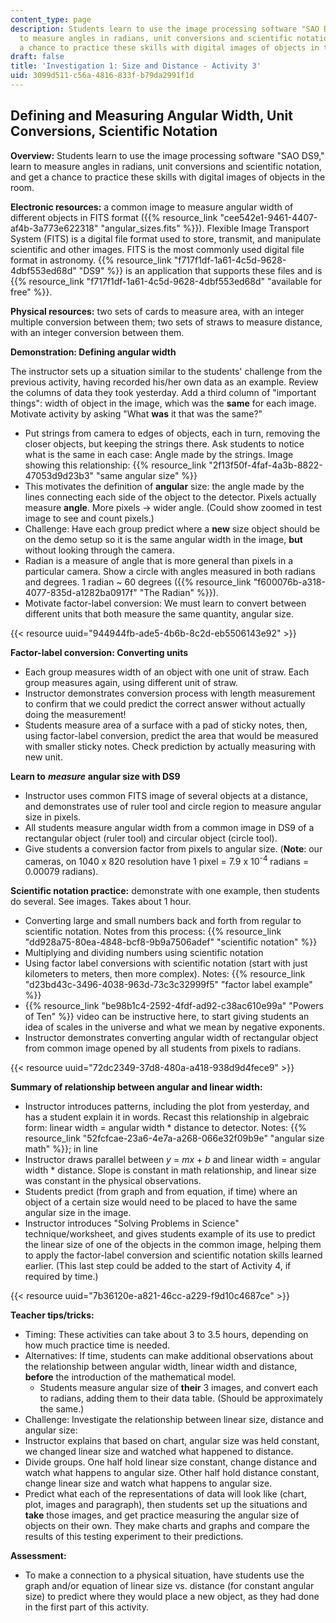 ```yaml
---
content_type: page
description: Students learn to use the image processing software "SAO DS9," learn
  to measure angles in radians, unit conversions and scientific notation, and get
  a chance to practice these skills with digital images of objects in the room.
draft: false
title: 'Investigation 1: Size and Distance - Activity 3'
uid: 3099d511-c56a-4816-833f-b79da2991f1d
---
```

## **Defining and Measuring Angular Width, Unit Conversions, Scientific Notation**

**Overview:** Students learn to use the image processing software "SAO DS9," learn to measure angles in radians, unit conversions and scientific notation, and get a chance to practice these skills with digital images of objects in the room.

**Electronic resources:** a common image to measure angular width of different objects in FITS format ({{% resource_link "cee542e1-9461-4407-af4b-3a773e622318" "angular\_sizes.fits" %}}). Flexible Image Transport System (FITS) is a digital file format used to store, transmit, and manipulate scientific and other images. FITS is the most commonly used digital file format in astronomy. {{% resource_link "f717f1df-1a61-4c5d-9628-4dbf553ed68d" "DS9" %}} is an application that supports these files and is {{% resource_link "f717f1df-1a61-4c5d-9628-4dbf553ed68d" "available for free" %}}.

**Physical resources:** two sets of cards to measure area, with an integer multiple conversion between them; two sets of straws to measure distance, with an integer conversion between them.

**Demonstration: Defining angular width**

The instructor sets up a situation similar to the students' challenge from the previous activity, having recorded his/her own data as an example. Review the columns of data they took yesterday. Add a third column of "important things": width of object in the image, which was the **same** for each image. Motivate activity by asking "What **was** it that was the same?"

- Put strings from camera to edges of objects, each in turn, removing the closer objects, but keeping the strings there. Ask students to notice what is the same in each case: Angle made by the strings. Image showing this relationship: {{% resource_link "2f13f50f-4faf-4a3b-8822-47053d9d23b3" "same angular size" %}}
- This motivates the definition of **angular** size: the angle made by the lines connecting each side of the object to the detector. Pixels actually measure **angle**. More pixels → wider angle. (Could show zoomed in test image to see and count pixels.)
- Challenge: Have each group predict where a **new** size object should be on the demo setup so it is the same angular width in the image, **but** without looking through the camera.
- Radian is a measure of angle that is more general than pixels in a particular camera. Show a circle with angles measured in both radians and degrees. 1 radian ~ 60 degrees ({{% resource_link "f600076b-a318-4077-835d-a1282ba0917f" "The Radian" %}}).
- Motivate factor-label conversion: We must learn to convert between different units that both measure the same quantity, angular size.

{{< resource uuid="944944fb-ade5-4b6b-8c2d-eb5506143e92" >}}

**Factor-label conversion: Converting units**

- Each group measures width of an object with one unit of straw. Each group measures again, using different unit of straw.
- Instructor demonstrates conversion process with length measurement to confirm that we could predict the correct answer without actually doing the measurement!
- Students measure area of a surface with a pad of sticky notes, then, using factor-label conversion, predict the area that would be measured with smaller sticky notes. Check prediction by actually measuring with new unit.

**Learn to** ***measure*** **angular size with DS9**

- Instructor uses common FITS image of several objects at a distance, and demonstrates use of ruler tool and circle region to measure angular size in pixels.
- All students measure angular width from a common image in DS9 of a rectangular object (ruler tool) and circular object (circle tool).
- Give students a conversion factor from pixels to angular size. (**Note**: our cameras, on 1040 x 820 resolution have 1 pixel = 7.9 x 10<sup>\-4</sup> radians = 0.00079 radians).

**Scientific notation practice:** demonstrate with one example, then students do several. See images. Takes about 1 hour.

- Converting large and small numbers back and forth from regular to scientific notation. Notes from this process: {{% resource_link "dd928a75-80ea-4848-bcf8-9b9a7506adef" "scientific notation" %}}
- Multiplying and dividing numbers using scientific notation
- Using factor label conversions with scientific notation (start with just kilometers to meters, then more complex). Notes: {{% resource_link "d23bd43c-3496-4038-963d-73c3c32999f5" "factor label example" %}}
- {{% resource_link "be98b1c4-2592-4fdf-ad92-c38ac610e99a" "Powers of Ten" %}} video can be instructive here, to start giving students an idea of scales in the universe and what we mean by negative exponents.
- Instructor demonstrates converting angular width of rectangular object from common image opened by all students from pixels to radians.

{{< resource uuid="72dc2349-37d8-480a-a418-938d9d4fece9" >}}

**Summary of relationship between angular and linear width:**

- Instructor introduces patterns, including the plot from yesterday, and has a student explain it in words. Recast this relationship in algebraic form: linear width = angular width \* distance to detector. Notes: {{% resource_link "52fcfcae-23a6-4e7a-a268-066e32f09b9e" "angular size math" %}}; in line
- Instructor draws parallel between *y* = *mx* + *b* and linear width = angular width \* distance. Slope is constant in math relationship, and linear size was constant in the physical observations.
- Students predict (from graph and from equation, if time) where an object of a certain size would need to be placed to have the same angular size in the image.
- Instructor introduces "Solving Problems in Science" technique/worksheet, and gives students example of its use to predict the linear size of one of the objects in the common image, helping them to apply the factor-label conversion and scientific notation skills learned earlier. (This last step could be added to the start of Activity 4, if required by time.)

{{< resource uuid="7b36120e-a821-46cc-a229-f9d10c4687ce" >}}

**Teacher tips/tricks:**

- Timing: These activities can take about 3 to 3.5 hours, depending on how much practice time is needed.
- Alternatives: If time, students can make additional observations about the relationship between angular width, linear width and distance, **before** the introduction of the mathematical model.      
    - Students measure angular size of **their** 3 images, and convert each to radians, adding them to their data table. (Should be approximately the same.)
- Challenge: Investigate the relationship between linear size, distance and angular size:
- Instructor explains that based on chart, angular size was held constant, we changed linear size and watched what happened to distance.
- Divide groups. One half hold linear size constant, change distance and watch what happens to angular size. Other half hold distance constant, change linear size and watch what happens to angular size.
- Predict what each of the representations of data will look like (chart, plot, images and paragraph), then students set up the situations and **take** those images, and get practice measuring the angular size of objects on their own. They make charts and graphs and compare the results of this testing experiment to their predictions.

**Assessment:**

- To make a connection to a physical situation, have students use the graph and/or equation of linear size vs. distance (for constant angular size) to predict where they would place a new object, as they had done in the first part of this activity.